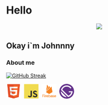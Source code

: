 # Hello

<div id="header" align="center">
  <img src="https://media4.giphy.com/media/Titt7WbFzurny/giphy.gif?cid=790b76114fcf76693d5eb798941e565d148b8c95affd4fc0&rid=giphy.gif&ct=s" width="100"/>
</div>

## Okay i`m Johnnny
### About me

[![GitHub Streak](http://github-readme-streak-stats.herokuapp.com?user=johnnyrodriquez13&theme=dark&background=000000)](https://git.io/streak-stats)

<div>
 <img src="https://github.com/devicons/devicon/blob/master/icons/html5/html5-original.svg" title="HTML5" alt="HTML" width="40" height="40"/>&nbsp;
  <img src="https://github.com/devicons/devicon/blob/master/icons/javascript/javascript-original.svg" title="JavaScript" alt="JavaScript" width="40" height="40"/>&nbsp;
  <img src="https://github.com/devicons/devicon/blob/master/icons/firebase/firebase-plain-wordmark.svg" title="Firebase" alt="Firebase" width="40" height="40"/>&nbsp;
  <img src="https://github.com/devicons/devicon/blob/master/icons/gatsby/gatsby-original.svg" title="Gatsby"  alt="Gatsby" width="40" height="40"/>&nbsp;
  <div>
